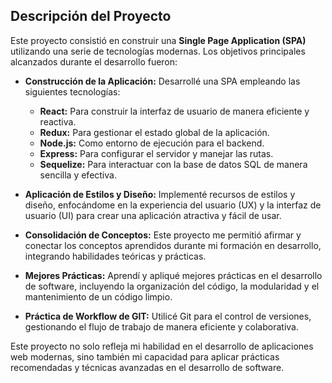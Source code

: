 ## Descripción del Proyecto

Este proyecto consistió en construir una **Single Page Application (SPA)** utilizando una serie de tecnologías modernas. Los objetivos principales alcanzados durante el desarrollo fueron:

- **Construcción de la Aplicación:** Desarrollé una SPA empleando las siguientes tecnologías:
  - **React:** Para construir la interfaz de usuario de manera eficiente y reactiva.
  - **Redux:** Para gestionar el estado global de la aplicación.
  - **Node.js:** Como entorno de ejecución para el backend.
  - **Express:** Para configurar el servidor y manejar las rutas.
  - **Sequelize:** Para interactuar con la base de datos SQL de manera sencilla y efectiva.

- **Aplicación de Estilos y Diseño:** Implementé recursos de estilos y diseño, enfocándome en la experiencia del usuario (UX) y la interfaz de usuario (UI) para crear una aplicación atractiva y fácil de usar.

- **Consolidación de Conceptos:** Este proyecto me permitió afirmar y conectar los conceptos aprendidos durante mi formación en desarrollo, integrando habilidades teóricas y prácticas.

- **Mejores Prácticas:** Aprendí y apliqué mejores prácticas en el desarrollo de software, incluyendo la organización del código, la modularidad y el mantenimiento de un código limpio.

- **Práctica de Workflow de GIT:** Utilicé Git para el control de versiones, gestionando el flujo de trabajo de manera eficiente y colaborativa.

Este proyecto no solo refleja mi habilidad en el desarrollo de aplicaciones web modernas, sino también mi capacidad para aplicar prácticas recomendadas y técnicas avanzadas en el desarrollo de software.



